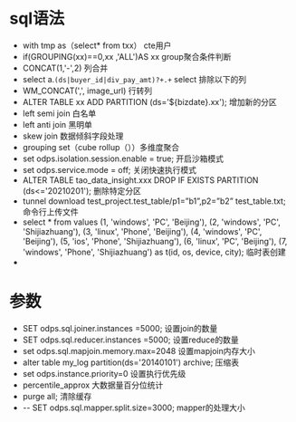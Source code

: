 # sql语法
- with tmp as（select* from txx） cte用户
- if(GROUPING(xx)==0,xx ,'ALL')AS xx group聚合条件判断
- CONCAT(1,'-',2) 列合并
- select a.`(ds|buyer_id|div_pay_amt)?+.+` select 排除以下的列
- WM_CONCAT(',', image_url)  行转列
- ALTER TABLE xx ADD PARTITION (ds='${bizdate}.xx'); 增加新的分区
- left semi join  白名单
- left anti join 黑明单
- skew join 数据倾斜字段处理
- grouping set（cube rollup（））多维度聚合
- set odps.isolation.session.enable = true; 开启沙箱模式
- set odps.service.mode = off; 关闭快速执行模式
- ALTER TABLE tao_data_insight.xxx DROP IF EXISTS  PARTITION (ds<='20210201'); 删除特定分区
- tunnel download test_project.test_table/p1=”b1”,p2=”b2” test_table.txt; 命令行上传文件
- select * from values
    (1, 'windows', 'PC', 'Beijing'),
    (2, 'windows', 'PC', 'Shijiazhuang'),
    (3, 'linux', 'Phone', 'Beijing'),
    (4, 'windows', 'PC', 'Beijing'),
    (5, 'ios', 'Phone', 'Shijiazhuang'),
    (6, 'linux', 'PC', 'Beijing'),
    (7, 'windows', 'Phone', 'Shijiazhuang')
as t(id, os, device, city); 临时表创建
-
# 参数
- SET odps.sql.joiner.instances =5000; 设置join的数量
- SET odps.sql.reducer.instances =5000; 设置reduce的数量
- set odps.sql.mapjoin.memory.max=2048 设置mapjoin内存大小
- alter table my_log partition(ds='20140101') archive; 压缩表
- set odps.instance.priority=0 设置执行优先级
- percentile_approx 大数据量百分位统计
- purge all; 清除缓存
- -- SET odps.sql.mapper.split.size=3000; mapper的处理大小
